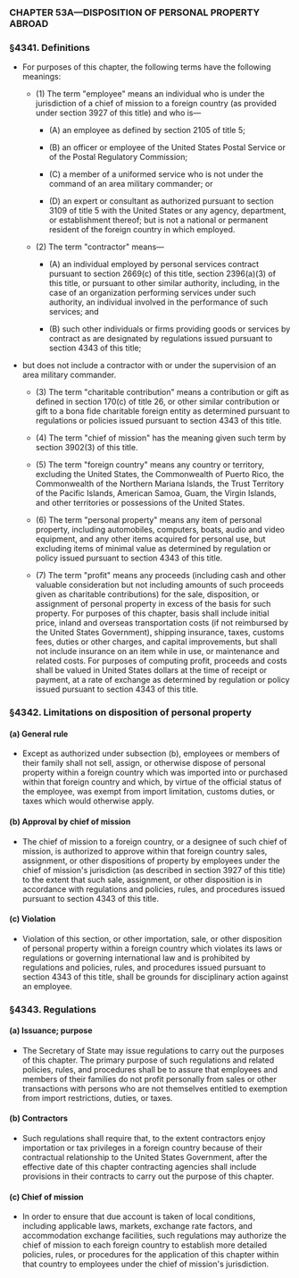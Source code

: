 ### **CHAPTER 53A—DISPOSITION OF PERSONAL PROPERTY ABROAD**

### §4341. Definitions
* For purposes of this chapter, the following terms have the following meanings:

  * (1) The term "employee" means an individual who is under the jurisdiction of a chief of mission to a foreign country (as provided under section 3927 of this title) and who is—

    * (A) an employee as defined by section 2105 of title 5;

    * (B) an officer or employee of the United States Postal Service or of the Postal Regulatory Commission;

    * (C) a member of a uniformed service who is not under the command of an area military commander; or

    * (D) an expert or consultant as authorized pursuant to section 3109 of title 5 with the United States or any agency, department, or establishment thereof; but is not a national or permanent resident of the foreign country in which employed.


  * (2) The term "contractor" means—

    * (A) an individual employed by personal services contract pursuant to section 2669(c) of this title, section 2396(a)(3) of this title, or pursuant to other similar authority, including, in the case of an organization performing services under such authority, an individual involved in the performance of such services; and

    * (B) such other individuals or firms providing goods or services by contract as are designated by regulations issued pursuant to section 4343 of this title;


* but does not include a contractor with or under the supervision of an area military commander.

  * (3) The term "charitable contribution" means a contribution or gift as defined in section 170(c) of title 26, or other similar contribution or gift to a bona fide charitable foreign entity as determined pursuant to regulations or policies issued pursuant to section 4343 of this title.

  * (4) The term "chief of mission" has the meaning given such term by section 3902(3) of this title.

  * (5) The term "foreign country" means any country or territory, excluding the United States, the Commonwealth of Puerto Rico, the Commonwealth of the Northern Mariana Islands, the Trust Territory of the Pacific Islands, American Samoa, Guam, the Virgin Islands, and other territories or possessions of the United States.

  * (6) The term "personal property" means any item of personal property, including automobiles, computers, boats, audio and video equipment, and any other items acquired for personal use, but excluding items of minimal value as determined by regulation or policy issued pursuant to section 4343 of this title.

  * (7) The term "profit" means any proceeds (including cash and other valuable consideration but not including amounts of such proceeds given as charitable contributions) for the sale, disposition, or assignment of personal property in excess of the basis for such property. For purposes of this chapter, basis shall include initial price, inland and overseas transportation costs (if not reimbursed by the United States Government), shipping insurance, taxes, customs fees, duties or other charges, and capital improvements, but shall not include insurance on an item while in use, or maintenance and related costs. For purposes of computing profit, proceeds and costs shall be valued in United States dollars at the time of receipt or payment, at a rate of exchange as determined by regulation or policy issued pursuant to section 4343 of this title.

### §4342. Limitations on disposition of personal property
#### (a) General rule
* Except as authorized under subsection (b), employees or members of their family shall not sell, assign, or otherwise dispose of personal property within a foreign country which was imported into or purchased within that foreign country and which, by virtue of the official status of the employee, was exempt from import limitation, customs duties, or taxes which would otherwise apply.

#### (b) Approval by chief of mission
* The chief of mission to a foreign country, or a designee of such chief of mission, is authorized to approve within that foreign country sales, assignment, or other dispositions of property by employees under the chief of mission's jurisdiction (as described in section 3927 of this title) to the extent that such sale, assignment, or other disposition is in accordance with regulations and policies, rules, and procedures issued pursuant to section 4343 of this title.

#### (c) Violation
* Violation of this section, or other importation, sale, or other disposition of personal property within a foreign country which violates its laws or regulations or governing international law and is prohibited by regulations and policies, rules, and procedures issued pursuant to section 4343 of this title, shall be grounds for disciplinary action against an employee.

### §4343. Regulations
#### (a) Issuance; purpose
* The Secretary of State may issue regulations to carry out the purposes of this chapter. The primary purpose of such regulations and related policies, rules, and procedures shall be to assure that employees and members of their families do not profit personally from sales or other transactions with persons who are not themselves entitled to exemption from import restrictions, duties, or taxes.

#### (b) Contractors
* Such regulations shall require that, to the extent contractors enjoy importation or tax privileges in a foreign country because of their contractual relationship to the United States Government, after the effective date of this chapter contracting agencies shall include provisions in their contracts to carry out the purpose of this chapter.

#### (c) Chief of mission
* In order to ensure that due account is taken of local conditions, including applicable laws, markets, exchange rate factors, and accommodation exchange facilities, such regulations may authorize the chief of mission to each foreign country to establish more detailed policies, rules, or procedures for the application of this chapter within that country to employees under the chief of mission's jurisdiction.